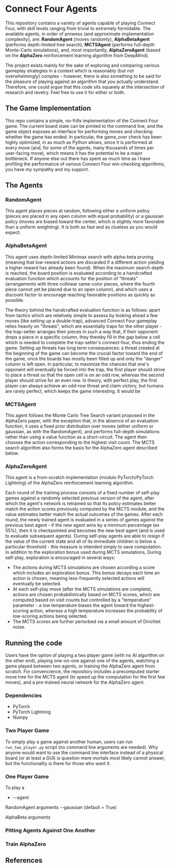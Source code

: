 # Connect Four Agents
This repository contains a variety of agents capable of playing Connect Four, 
with skill levels ranging from trivial to extremely formidable. The available agents, 
in order of prowess (and approximate implementation complexity), are:
**RandomAgent** (moves randomly), **AlphaBetaAgent** (performs depth-limited tree search), 
**MCTSAgent** (performs full-depth Monte-Carlo simulations), and, most importantly, **AlphaZeroAgent** 
(based on the **AlphaZero** reinforcement learning algorithm from DeepMind).


The project exists mainly for the sake of exploring and comparing various gameplay strategies in a context 
which is reasonably (but not overwhelmingly) complex - however, there is also something to be said for the 
pleasure of playing against an algorithm that you actually understand.
Therefore, one could argue that this code sits squarely at the intersection of research and revelry. 
Feel free to use it for either or both.

## The Game Implementation
This repo contains a simple, no-frills implementation of the Connect Four game.
The current board state can be printed to the command line, and the game object exposes an interface for 
performing moves and checking whether the game has ended.
In particular, the game_over check has been highly optimized, in as much as Python allows, since it is performed at every move 
(and, for some of the agents, many thousands of times per user-facing move), which means it has the potential to be a major bottleneck.
If anyone else out there has spent as much time as I have profiling the performance of various Connect Four win-checking algorithms, you have my sympathy and my support.

## The Agents

### RandomAgent
This agent places pieces at random, following either a uniform policy 
(pieces are placed in any open column with equal probability) or a gaussian policy 
(moves are biased toward the center, which is slightly more favorable than a uniform weighting).
It is both as fast and as clueless as you would expect.

### AlphaBetaAgent
This agent uses depth-limited Minimax search with alpha-beta pruning 
(meaning that low-reward actions are discarded if a different action yielding a higher reward has already been found). 
When the maximum search depth is reached, 
the board position is evaluated according to a handcrafted evaluation function which accounts for the 
position of "threats" (arrangements with three collinear same-color pieces, where the fourth piece cannot yet be placed due to an open column), 
and which uses a discount factor to encourage reaching favorable positions as quickly as possible.

The theory behind the handcrafted evaluation function is as follows: 
apart from tactics which are relatively simple to assess by looking ahead a few moves (like setting up a double-trap),
advanced Connect Four gameplay relies heavily on "threats", which are essentially traps for the other player - 
the trap-setter arranges their pieces in such a way that, if their opponent drops a piece in a specific column, 
they thereby fill in the gap below a cell which is needed to complete the trap-setter's connect-four, thus ending the game.
Setting up threats has long term consequences: 
a threat created at the beginning of the game can become the crucial factor toward the end of the game, once the boards has mostly been filled up and only the "danger" column is left open.
In particular, to maximize the chances that one's opponent will eventually be forced into the trap, the first player should strive to place a threat so that the open cell is on an odd row,
whereas the second player should strive for an even row. 
In theory, with perfect play, the first player can always achieve an odd-row threat and claim victory, 
but humans are rarely perfect, which keeps the game interesting. It would be 

### MCTSAgent
This agent follows the Monte Carlo Tree Search variant proposed in the AlphaZero paper, 
with the exception that, in the absence of an evaluation function, it uses a fixed prior distribution over moves 
(either uniform or gaussian, as with the RandomAgent), 
and performs full-depth simulations rather than using a value function as a short-circuit.
The agent then chooses the action corresponding to the highest visit count.
The MCTS search algorithm also forms the basis for the AlphaZero agent described below.

### AlphaZeroAgent
This agent is a from-scratch implementation (modulo PyTorch/PyTorch Lightning) of the AlphaZero reinforcement learning algorithm.


Each round of the training process consists of a fixed number of self-play games against a 
randomly selected previous version of the agent, after which the agent's network is retrained so that 
its policy estimates better match the action scores previously computed by the MCTS module, and the 
value estimates better match the actual outcomes of the games. 
After each round, the newly trained agent is evaluated in a series of games against the previous best agent - 
if the new agent wins by a minimum percentage (ex 55%), then it is checkpointed and becomes the new best agent 
(and is used to evaluate subsequent agents).
During self-play agents are able to resign if the value of the current state and all of its immediate children 
is below a particular threshold - this measure is intended simply to save computation. 
In addition to the exploration bonus used during MCTS simulations,
During self-play, exploration is encouraged in several ways: 
 - The actions during MCTS simulations are chosen according a score which includes an exploration bonus. 
 This bonus decays each time an action is chosen, meaning less-frequently selected actions will eventually be selected.
 - At each self-play move (after the MCTS simulations are complete), actions are chosen probabilistically 
based on MCTS scores, which are computed based on visit counts but controlled by a "temperature" parameter - 
a low temperature biases the agent toward the highest-scoring action,
whereas a high temperature increases the probability of low-scoring actions being selected.
 - The MCTS scores are further perturbed via a small amount of Dirichlet noise.


## Running the code
Users have the option of playing a two player game (with no AI algorithm on the other end), 
playing one-on-one against one of the agents, watching a game played between two agents, 
or training the AlphaZero agent from scratch.
For convencience, the repository includes a precomputed starter move tree for the MCTS agent 
(to speed up the computation for the first few moves), and a pre-trained neural network for the AlphaZero agent.

### Dependencies
 - PyTorch
 - PyTorch Lightning
 - Numpy

### Two Player Game
To simply play a game against another human, users can run `run_two_player.py` script (no command line arguments are needed).
Why anyone would want to use the command line interface instead of a physical board (or at least a GUI) is question mere mortals most likely cannot answer, 
but the functionality is there for those who want it.

### One Player Game
To play a 

- --agent

RandomAgent arguments
--gaussian (default = True)

AlphaBeta arguments


### Pitting Agents Against One Another


### Train AlphaZero

## References
